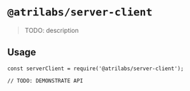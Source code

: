 # `@atrilabs/server-client`

> TODO: description

## Usage

```
const serverClient = require('@atrilabs/server-client');

// TODO: DEMONSTRATE API
```
